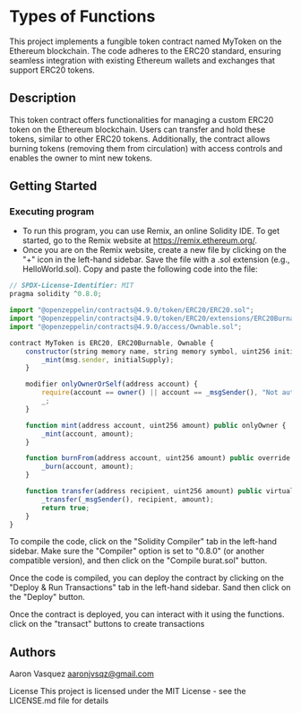 # Types of Functions

This project implements a fungible token contract named MyToken on the Ethereum blockchain. The code adheres to the ERC20 standard, ensuring seamless integration with existing Ethereum wallets and exchanges that support ERC20 tokens.

## Description

This token contract offers functionalities for managing a custom ERC20 token on the Ethereum blockchain. Users can transfer and hold these tokens, similar to other ERC20 tokens. Additionally, the contract allows burning tokens (removing them from circulation) with access controls and enables the owner to mint new tokens.

## Getting Started

### Executing program

* To run this program, you can use Remix, an online Solidity IDE. To get started, go to the Remix website at https://remix.ethereum.org/.
* Once you are on the Remix website, create a new file by clicking on the "+" icon in the left-hand sidebar. Save the file with a .sol extension (e.g., HelloWorld.sol). Copy and paste the following code into the file:

```javascript
// SPDX-License-Identifier: MIT
pragma solidity ^0.8.0;

import "@openzeppelin/contracts@4.9.0/token/ERC20/ERC20.sol";
import "@openzeppelin/contracts@4.9.0/token/ERC20/extensions/ERC20Burnable.sol";
import "@openzeppelin/contracts@4.9.0/access/Ownable.sol";

contract MyToken is ERC20, ERC20Burnable, Ownable {
    constructor(string memory name, string memory symbol, uint256 initialSupply) ERC20(name, symbol) {
        _mint(msg.sender, initialSupply);
    }

    modifier onlyOwnerOrSelf(address account) {
        require(account == owner() || account == _msgSender(), "Not authorized");
        _;
    }

    function mint(address account, uint256 amount) public onlyOwner {
        _mint(account, amount);
    }

    function burnFrom(address account, uint256 amount) public override onlyOwnerOrSelf(account) {
        _burn(account, amount);
    }

    function transfer(address recipient, uint256 amount) public virtual override returns (bool) {
        _transfer(_msgSender(), recipient, amount);
        return true;
    }
}

```
To compile the code, click on the "Solidity Compiler" tab in the left-hand sidebar. Make sure the "Compiler" option is set to "0.8.0" (or another compatible version), and then click on the "Compile burat.sol" button.

Once the code is compiled, you can deploy the contract by clicking on the "Deploy & Run Transactions" tab in the left-hand sidebar. Sand then click on the "Deploy" button.

Once the contract is deployed, you can interact with it using the functions. click on the "transact" buttons to create transactions

## Authors
Aaron Vasquez
aaronjvsqz@gmail.com

License
This project is licensed under the MIT License - see the LICENSE.md file for details

